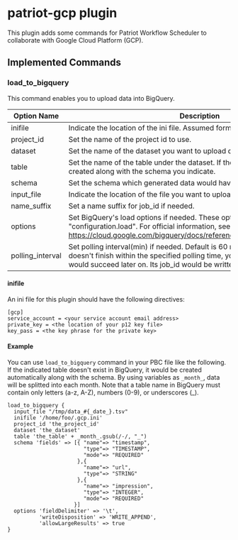 patriot-gcp plugin
=============

This plugin adds some commands for Patriot Workflow Scheduler to collaborate with Google Cloud Platform (GCP).


Implemented Commands
-------------

### load_to_bigquery

This command enables you to upload data into BigQuery.


Option Name | Description
----------- | ------------
inifile | Indicate the location of the ini file. Assumed format is described below.
project_id | Set the name of the project id to use.
dataset | Set the name of the dataset you want to upload data into.
table | Set the name of the table under the dataset. If the table doesn't exist, it will be created along with the schema you indicate.
schema | Set the schema which generated data would have.
input_file | Indicate the location of the file you want to upload.
name_suffix | Set a name suffix for job_id if needed.
options | Set BigQuery's load options if needed. These options are set under "configuration.load". For official information, see https://cloud.google.com/bigquery/docs/reference/v2/jobs#configuration.load
polling_interval | Set polling interval(min) if needed. Default is 60 mins. If a registered job doesn't finish within the specified polling time, you should check if the job would succeed later on. Its job_id would be written in the log file.


#### inifile

An ini file for this plugin should have the following directives:

```
[gcp]
service_account = <your service account email address>
private_key = <the location of your p12 key file>
key_pass = <the key phrase for the private key>
```


#### Example

You can use `load_to_bigquery` command in your PBC file like the following. If the indicated table doesn't exist in BigQuery, it would be created automatically along with the schema. By using variables as `_month_`, data will be splitted into each month. Note that a table name in BigQuery must contain only letters (a-z, A-Z), numbers (0-9), or underscores (_).

```
load_to_bigquery {
  input_file "/tmp/data_#{_date_}.tsv"
  inifile '/home/foo/.gcp.ini'
  project_id 'the_project_id'
  dataset 'the_dataset'
  table 'the_table' + _month_.gsub(/-/, "_")
  schema 'fields' => [{ "name"=> "timestamp",
                        "type"=> "TIMESTAMP",
                        "mode"=> "REQUIRED"
                      },{
                        "name"=> "url",
                        "type"=> "STRING"
                      },{
                        "name"=> "impression",
                        "type"=> "INTEGER",
                        "mode"=> "REQUIRED"
                     }]
  options 'fieldDelimiter' => '\t',
          'writeDisposition' => 'WRITE_APPEND',
          'allowLargeResults' => true
}
```

